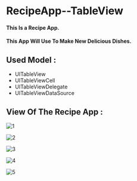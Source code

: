 # RecipeApp--TableView

#### This Is a Recipe App.
#### This App Will Use To Make New Delicious Dishes.

## Used Model :

* UITableView
* UITableViewCell
* UITableViewDelegate
* UITableViewDataSource

## View Of The Recipe App :

![1](https://user-images.githubusercontent.com/66861727/124009990-e102ae00-d9fb-11eb-9e63-b6013cd28f93.PNG)

![2](https://user-images.githubusercontent.com/66861727/124009972-de07bd80-d9fb-11eb-8f57-04d2d2c7ebbb.PNG)

![3](https://user-images.githubusercontent.com/66861727/124009978-dfd18100-d9fb-11eb-992c-309450577ff8.PNG)

![4](https://user-images.githubusercontent.com/66861727/124009981-dfd18100-d9fb-11eb-990e-69511b26e03a.PNG)

![5](https://user-images.githubusercontent.com/66861727/124009986-e06a1780-d9fb-11eb-8e53-2cec36183202.PNG)
